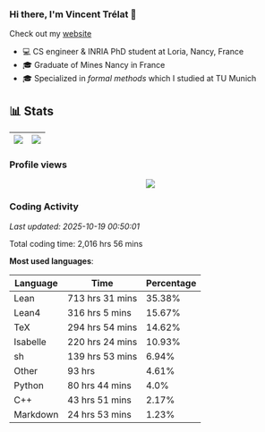 ### Hi there, I'm Vincent Trélat 👋

Check out my [website](https://vtrelat.github.io)

-   💻 CS engineer & INRIA PhD student at Loria, Nancy, France
-   🎓 Graduate of Mines Nancy in France
-   🎓 Specialized in _formal methods_ which I studied at TU Munich

## 📊 **Stats**

| <img align="center" src="https://readme-stats.clckblog.space/api?username=VTrelat&show_icons=true&include_all_commits=true&theme=tokyonight&hide_border=true" /> | <img align="center" src="https://readme-stats.clckblog.space/api/top-langs/?username=VTrelat&layout=compact&theme=tokyonight&hide_border=true" /> |
| ---------------------------------------------------------------------------------------------------------------------------------------------------------------- | ------------------------------------------------------------------------------------------------------------------------------------------------- |

### Profile views

<p align="center">
 <img src="https://profile-counter.glitch.me/VTrelat/count.svg" />
</p>

<!--automations-->
### Coding Activity
_Last updated: 2025-10-19 00:50:01_

Total coding time: 2,016 hrs 56 mins

**Most used languages**:

| Language | Time | Percentage |
| ------------- | ------------- | ------------- |
| Lean | 713 hrs 31 mins | 35.38% |
| Lean4 | 316 hrs 5 mins | 15.67% |
| TeX | 294 hrs 54 mins | 14.62% |
| Isabelle | 220 hrs 24 mins | 10.93% |
| sh | 139 hrs 53 mins | 6.94% |
| Other | 93 hrs | 4.61% |
| Python | 80 hrs 44 mins | 4.0% |
| C++ | 43 hrs 51 mins | 2.17% |
| Markdown | 24 hrs 53 mins | 1.23% |

